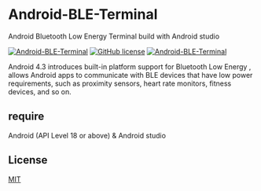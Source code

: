 # Android-BLE-Terminal
Android Bluetooth Low Energy Terminal build with Android studio

[![Android-BLE-Terminal](https://img.shields.io/badge/build-passing-blue.svg)]()
[![GitHub license](https://img.shields.io/badge/license-MIT-blue.svg)](https://raw.githubusercontent.com/Lembed/Android-BLE-Terminal/master/LICENSE)
[![Android-BLE-Terminal](https://img.shields.io/badge/version-1.0-yellow.svg)]()


Android 4.3 introduces built-in platform support for Bluetooth Low Energy ,
allows Android apps to communicate with BLE devices that have low power requirements, 
such as proximity sensors, heart rate monitors, fitness devices, and so on.

## require
Android (API Level 18 or above) & Android studio

## License
[MIT](https://github.com/Lembed/Android-BLE-Terminal/blob/master/LICENSE)
